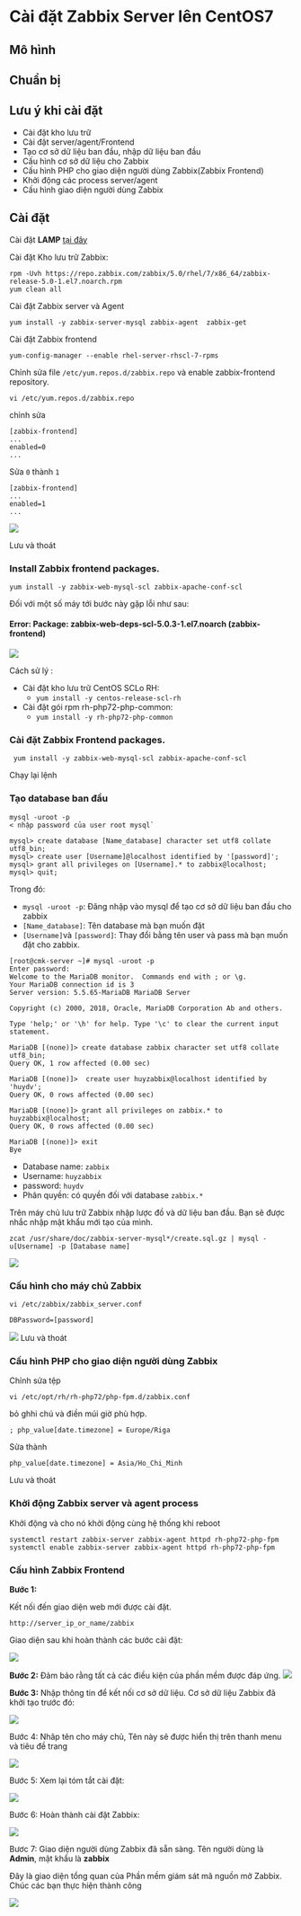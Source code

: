 # Cài đặt Zabbix Server lên CentOS7

## Mô hình
## Chuẩn bị
## Lưu ý khi cài đặt
* Cài đặt kho lưu trữ
* Cài đặt server/agent/Frontend
* Tạo cơ sở dữ liệu ban đầu, nhập dữ liệu ban đầu
* Cấu hình cơ sở dữ liệu cho Zabbix
* Cấu hình PHP cho giao diện người dùng Zabbix(Zabbix Frontend)
* Khởi động các process server/agent
* Cấu hình giao diện người dùng Zabbix
## Cài đặt
Cài đặt **LAMP** [tại đây](https://github.com/huydv398/Linux-tutorial/blob/master/CentOS-7/LAMP.md)

Cài đặt Kho lưu trữ Zabbix:

```
rpm -Uvh https://repo.zabbix.com/zabbix/5.0/rhel/7/x86_64/zabbix-release-5.0-1.el7.noarch.rpm
yum clean all
```
Cài đặt Zabbix server và Agent

`yum install -y zabbix-server-mysql zabbix-agent  zabbix-get`

Cài đặt Zabbix frontend

`yum-config-manager --enable rhel-server-rhscl-7-rpms`

Chỉnh sửa file `/etc/yum.repos.d/zabbix.repo` và enable  zabbix-frontend repository.

`vi /etc/yum.repos.d/zabbix.repo`

chỉnh sửa
```
[zabbix-frontend]
...
enabled=0
...
```

Sửa `0` thành `1`

```
[zabbix-frontend]
...
enabled=1
...
```

![](/images/Screenshot_30.png)

Lưu và thoát
### Install Zabbix frontend packages.

`yum install -y zabbix-web-mysql-scl zabbix-apache-conf-scl`

Đối với một số máy tới bước này gặp lỗi như sau:
#### Error: Package: zabbix-web-deps-scl-5.0.3-1.el7.noarch (zabbix-frontend)

![](/images/Screenshot_31.png)

Cách sử lý :
* Cài đặt kho lưu trữ CentOS SCLo RH:
    * `yum install -y centos-release-scl-rh`
* Cài đặt gói rpm rh-php72-php-common:
    * `yum install -y rh-php72-php-common`
### Cài đặt Zabbix Frontend packages.

` yum install -y zabbix-web-mysql-scl zabbix-apache-conf-scl`

Chạy lại lệnh
### Tạo database ban đầu 
```
mysql -uroot -p
< nhập password của user root mysql`

mysql> create database [Name_database] character set utf8 collate utf8_bin;
mysql> create user [Username]@localhost identified by '[password]';
mysql> grant all privileges on [Username].* to zabbix@localhost;
mysql> quit;
```

Trong đó:

* `mysql -uroot -p`: Đăng nhập vào mysql để tạo cơ sở dữ liệu ban đầu cho zabbix
* `[Name_database]`: Tên database mà bạn muốn đặt
* `[Username]`và `[password]`: Thay đổi bằng tên user và pass mà bạn muốn đặt cho zabbix.

```
[root@cmk-server ~]# mysql -uroot -p
Enter password:
Welcome to the MariaDB monitor.  Commands end with ; or \g.
Your MariaDB connection id is 3
Server version: 5.5.65-MariaDB MariaDB Server

Copyright (c) 2000, 2018, Oracle, MariaDB Corporation Ab and others.

Type 'help;' or '\h' for help. Type '\c' to clear the current input statement.

MariaDB [(none)]> create database zabbix character set utf8 collate utf8_bin;
Query OK, 1 row affected (0.00 sec)

MariaDB [(none)]>  create user huyzabbix@localhost identified by 'huydv';
Query OK, 0 rows affected (0.00 sec)

MariaDB [(none)]> grant all privileges on zabbix.* to huyzabbix@localhost;
Query OK, 0 rows affected (0.00 sec)

MariaDB [(none)]> exit
Bye
```
* Database name: `zabbix`
* Username: `huyzabbix`
* password: `huydv`
* Phân quyền: có quyền đối với database `zabbix.*`

Trên máy chủ lưu trữ Zabbix nhập lược đồ và dữ liệu ban đầu. Bạn sẽ được nhắc nhập mật khẩu mới tạo của mình.

`zcat /usr/share/doc/zabbix-server-mysql*/create.sql.gz | mysql -u[Username] -p [Database name]`

![](/images/Screenshot_35.png)

### Cấu hình cho máy chủ Zabbix
`vi /etc/zabbix/zabbix_server.conf`

```
DBPassword=[password]
```


![](/images/Screenshot_36.png)
Lưu và thoát

### Cấu hình PHP cho giao diện người dùng Zabbix
Chỉnh sửa tệp

`vi /etc/opt/rh/rh-php72/php-fpm.d/zabbix.conf`

bỏ ghhi chú và điền múi giờ phù hợp.

`; php_value[date.timezone] = Europe/Riga`

Sửa thành

`php_value[date.timezone] = Asia/Ho_Chi_Minh`

Lưu và thoát

### Khởi động Zabbix server và agent process
Khởi động và cho nó khởi động cùng hệ thống khi reboot
```
systemctl restart zabbix-server zabbix-agent httpd rh-php72-php-fpm
systemctl enable zabbix-server zabbix-agent httpd rh-php72-php-fpm
```

### Cấu hình Zabbix Frontend
**Bước 1:**

Kết nối đến giao diện web mới được cài đặt.

`http://server_ip_or_name/zabbix`

Giao diện sau khi hoàn thành các bước cài đặt:

![](/images/Screenshot_32.png)

**Bước 2:** Đảm bảo rằng tất cả các điều kiện của phần mềm được đáp ứng.
![](/images/Screenshot_33.png)

**Bước 3:** Nhập thông tin để kết nối cơ sở dữ liệu. Cơ sở dữ liệu Zabbix đã khởi tạo trước đó:

![](/images/Screenshot_34.png)

Bước 4: Nhâp tên cho máy chủ, Tên này sẽ được hiển thị trên thanh menu và tiêu đề trang

![](/images/Screenshot_37.png)

Bước 5: Xem lại tóm tắt cài đặt:

![](/images/Screenshot_38.png)

Bước 6: Hoàn thành cài đặt Zabbix:

![](/images/Screenshot_39.png)

Bươc 7: Giao diện người dùng Zabbix đã sẵn sàng. Tên người dùng là **Admin**, mật khẩu là **zabbix**


Đây là giao diện tổng quan của Phần mềm giám sát mã nguồn mở Zabbix. Chúc các bạn thực hiện thành công

![](/images/Screenshot_40.png)
